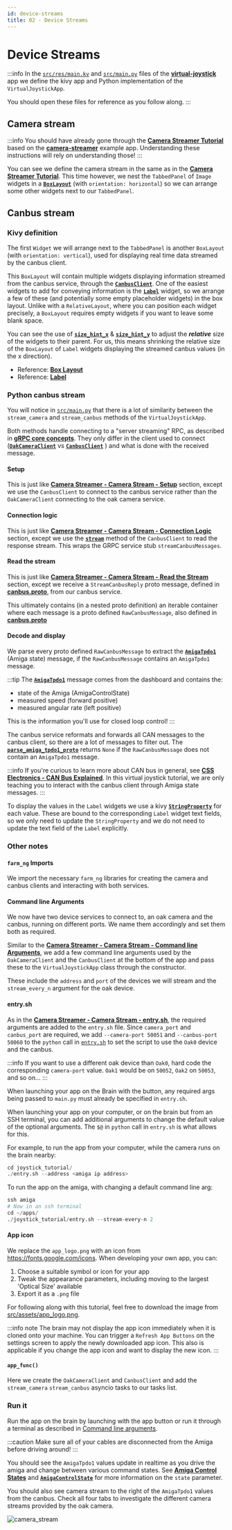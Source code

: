 ```yaml
---
id: device-streams
title: 02 - Device Streams
---
```

# Device Streams

:::info
In the [`src/res/main.kv`](https://github.com/farm-ng/virtual-joystick/blob/main/src/res/main.kv) and [`src/main.py`](https://github.com/farm-ng/virtual-joystick/blob/main/src/main.py) files of the [**virtual-joystick**](https://github.com/farm-ng/virtual-joystick) app we define the kivy app and Python implementation of the `VirtualJoystickApp`.

You should open these files for reference as you follow along.
:::


## Camera stream

:::info
You should have already gone through the [**Camera Streamer Tutorial**](/docs/tutorials/camera_streamer/camera-streamer-overview) based on the [**camera-streamer**](https://github.com/farm-ng/camera-streamer) example app.
Understanding these instructions will rely on understanding those!
:::

You can see we define the camera stream in the same as in the [**Camera Streamer Tutorial**](/docs/tutorials/camera_streamer/camera-streamer-overview).
This time however, we nest the `TabbedPanel` of `Image` widgets in a [**`BoxLayout`**](https://kivy.org/doc/stable/api-kivy.uix.boxlayout.html) (with  `orientation: horizontal`) so we can arrange some other widgets next to our `TabbedPanel`.

## Canbus stream

### Kivy definition

The first `Widget` we will arrange next to the `TabbedPanel` is another `BoxLayout` (with  `orientation: vertical`), used for displaying real time data streamed by the canbus client.

This `BoxLayout` will contain multiple widgets displaying information streamed from the canbus service, through the [**`CanbusClient`**](https://github.com/farm-ng/farm-ng-amiga/blob/main/py/farm_ng/canbus/canbus_client.py).
One of the easiest widgets to add for conveying information is the [**`Label`**](https://kivy.org/doc/stable/api-kivy.uix.label.html) widget, so we arrange a few of these (and potentially some empty placeholder widgets) in the box layout.
Unlike with a `RelativeLayout`, where you can position each widget precisely, a `BoxLayout` requires empty widgets if you want to leave some blank space.

You can see the use of [**`size_hint_x`**](https://kivy.org/doc/stable/api-kivy.uix.widget.html#kivy.uix.widget.Widget.size_hint_x) & [**`size_hint_y`**](https://kivy.org/doc/stable/api-kivy.uix.widget.html#kivy.uix.widget.Widget.size_hint_y) to adjust the ***relative*** size of the widgets to their parent.
For us, this means shrinking the relative size of the `BoxLayout` of `Label` widgets displaying the streamed canbus values (in the x direction).

- Reference: [**Box Layout**](https://kivy.org/doc/stable/api-kivy.uix.boxlayout.html)
- Reference: [**Label**](https://kivy.org/doc/stable/api-kivy.uix.label.html)

### Python canbus stream

You will notice in [`src/main.py`](https://github.com/farm-ng/virtual-joystick/blob/main/src/main.py) that there is a lot of similarity between the `stream_camera` and `stream_canbus` methods of the `VirtualJoystickApp`.

Both methods handle connecting to a "server streaming" RPC, as described in [**gRPC core concepts**](https://grpc.io/docs/what-is-grpc/core-concepts/).
They only differ in the client used to connect ([**`OakCameraClient`**](https://github.com/farm-ng/farm-ng-amiga/blob/main/py/farm_ng/oak/camera_client.py) vs [**`CanbusClient`**](https://github.com/farm-ng/farm-ng-amiga/blob/main/py/farm_ng/canbus/canbus_client.py) ) and what is done with the received message.

#### Setup

This is just like [**Camera Streamer - Camera Stream - Setup**](/docs/tutorials/camera_streamer/camera-stream#setup) section, except we use the `CanbusClient`  to connect to the canbus service rather than the `OakCameraClient` connecting to the oak camera service.

#### Connection logic

This is just like [**Camera Streamer - Camera Stream - Connection Logic**](/docs/tutorials/camera_streamer/camera-stream#connection-logic) section, except we use the [**`stream`**](https://github.com/farm-ng/farm-ng-amiga/blob/main/py/farm_ng/canbus/canbus_client.py) method of the `CanbusClient` to read the response stream.
This wraps the GRPC service stub `streamCanbusMessages`.


#### Read the stream

This is just like [**Camera Streamer - Camera Stream - Read the Stream**](/docs/tutorials/camera_streamer/camera-stream#read-the-stream) section, except we receive a `StreamCanbusReply` proto message, defined in [**canbus.proto**](https://github.com/farm-ng/farm-ng-amiga/blob/main/protos/farm_ng/canbus/canbus.proto), from our canbus service.

This ultimately contains (in a nested proto definition) an iterable container where each message is a proto defined `RawCanbusMessage`, also defined in [**canbus.proto**](https://github.com/farm-ng/farm-ng-amiga/blob/main/protos/farm_ng/canbus/canbus.proto)


#### Decode and display

We parse every proto defined `RawCanbusMessage` to extract the [**`AmigaTpdo1`**](https://github.com/farm-ng/farm-ng-amiga/blob/main/py/farm_ng/canbus/packet.py) (Amiga state) message, if the `RawCanbusMessage` contains an `AmigaTpdo1` message.

:::tip
The [**`AmigaTpdo1`**](https://github.com/farm-ng/farm-ng-amiga/blob/main/py/farm_ng/canbus/packet.py) message comes from the dashboard and contains the:

- state of the Amiga (AmigaControlState)
- measured speed (forward positive)
- measured angular rate (left positive)

This is the information you'll use for closed loop control!
:::

The canbus service reformats and forwards all CAN messages to the canbus client, so there are a lot of messages to filter out.
The [**`parse_amiga_tpdo1_proto`**](https://github.com/farm-ng/farm-ng-amiga/blob/main/py/farm_ng/canbus/packet.py) returns `None` if the `RawCanbusMessage` does not contain an `AmigaTpdo1` message.

:::info
If you're curious to learn more about CAN bus in general, see [**CSS Electronics - CAN Bus Explained**](https://www.csselectronics.com/pages/can-bus-simple-intro-tutorial).
In this virtual joystick tutorial, we are only teaching you to interact with the canbus client through Amiga state messages.
:::

To display the values in the `Label` widgets we use a kivy [**`StringProperty`**](https://kivy.org/doc/stable/api-kivy.properties.html#kivy.properties.StringProperty) for each value.
These are bound to the corresponding `Label` widget text fields, so we only need to update the `StringProperty` and we do not need to update the text field of the `Label` explicitly.

### Other notes

#### `farm_ng` Imports

We import the necessary `farm_ng` libraries for creating the camera and canbus clients and interacting with both services.

#### Command line Arguments

We now have two device services to connect to, an oak camera and the canbus, running on different ports.
We name them accordingly and set them both as required.

Similar to the [**Camera Streamer - Camera Stream - Command line Arguments**](/docs/tutorials/camera_streamer/camera-stream#command-line-arguments),
we add a few command line arguments used by the `OakCameraClient` and the `CanbusClient` at the bottom of the app and pass these to the `VirtualJoystickApp` class through the constructor.

These include the `address` and `port` of the devices we will stream and the `stream_every_n` argument for the oak device.



#### entry.sh

As in the [**Camera Streamer - Camera Stream - entry.sh**](/docs/tutorials/camera_streamer/camera-stream#entrysh),
the required arguments are added to the `entry.sh` file.
Since `camera_port` and `canbus_port` are required, we add `--camera-port 50051` and `--canbus-port 50060` to the `python` call in [`entry.sh`](https://github.com/farm-ng/virtual-joystick/blob/main/entry.sh) to set the script to use the `Oak0` device and the canbus.


:::info
If you want to use a different oak device than `Oak0`, hard code the corresponding `camera-port` value.
`Oak1` would be on `50052`, `Oak2` on `50053`, and so on...
:::

When launching your app on the Brain with the button, any required args being passed to `main.py` must already be specified in `entry.sh`.

When launching your app on your computer, or on the brain but from an SSH terminal, you can add additional arguments to change the default value of the optional arguments.
The `$@` in `python` call in `entry.sh` is what allows for this.

For example, to run the app from your computer, while the camera runs on the brain nearby:

```Python
cd joystick_tutorial/
./entry.sh --address <amiga ip address>
```

To run the app on the amiga, with changing a default command line arg:
```Python
ssh amiga
# Now in an ssh terminal
cd ~/apps/
./joystick_tutorial/entry.sh --stream-every-n 2
```


#### App icon

We replace the `app_logo.png` with an icon from https://fonts.google.com/icons.
When developing your own app, you can:

1. Choose a suitable symbol or icon for your app
2. Tweak the appearance parameters, including moving to the largest 'Optical Size' available
3. Export it as a `.png` file

For following along with this tutorial, feel free to download the image from [src/assets/app_logo.png](https://github.com/farm-ng/virtual-joystick/blob/main/src/assets/app_logo.png).

:::info note
The brain may not display the app icon immediately when it is cloned onto your machine.
You can trigger a `Refresh App Buttons` on the settings screen to apply the newly downloaded app icon.
This also is applicable if you change the app icon and want to display the new icon.
:::

#### `app_func()`

Here we create the `OakCameraClient` and `CanbusClient` and add the `stream_camera` `stream_canbus` asyncio tasks to our tasks list.

### Run it

Run the app on the brain by launching with the app button or run it through a terminal as described in [Command line arguments](#command-line-arguments).

:::caution
Make sure all of your cables are disconnected from the Amiga before driving around!
:::

You should see the `AmigaTpdo1` values update in realtime as you drive the amiga and change between various command states. See [**Amiga Control States**](../../dashboard/control_states.mdx) and [**`AmigaControlState`**](https://github.com/farm-ng/farm-ng-amiga/blob/main/py/farm_ng/canbus/packet.py) for more information on the `state` parameter.

You should also see camera stream to the right of the `AmigaTpdo1` values from the canbus.
Check all four tabs to investigate the different camera streams provided by the oak camera.

![camera_stream](https://user-images.githubusercontent.com/53625197/200481937-5fc317bc-614d-4446-89f5-9df70471c3f6.png)

<!-- - Reference: [**farm_ng.canbus.canbus_client**](https://github.com/farm-ng/farm-ng-amiga/blob/main/py/farm_ng/canbus/canbus_client.py)
- Reference: [**farm_ng.canbus.packet**](https://github.com/farm-ng/farm-ng-amiga/blob/main/py/farm_ng/canbus/packet.py)
- Reference: [**canbus.proto**](https://github.com/farm-ng/farm-ng-amiga/blob/main/protos/farm_ng/canbus/canbus.proto) -->
